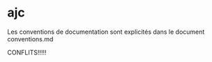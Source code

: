 # ajc
Les conventions de documentation sont explicités dans le document conventions.md

CONFLITS!!!!!
